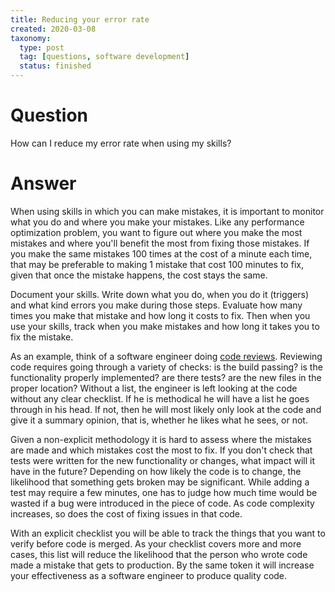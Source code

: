 ```yaml
---
title: Reducing your error rate
created: 2020-03-08
taxonomy:
  type: post
  tag: [questions, software development]
  status: finished
---
```


# Question
How can I reduce my error rate when using my skills?

# Answer
When using skills in which you can make mistakes, it is important to monitor what you do and where you make your mistakes. Like any performance optimization problem, you want to figure out where you make the most mistakes and where you'll benefit the most from fixing those mistakes. If you make the same mistakes 100 times at the cost of a minute each time, that may be preferable to making 1 mistake that cost 100 minutes to fix, given that once the mistake happens, the cost stays the same.

Document your skills. Write down what you do, when you do it (triggers) and what kind errors you make during those steps. Evaluate how many times you make that mistake and how long it costs to fix. Then when you use your skills, track when you make mistakes and how long it takes you to fix the mistake.

As an example, think of a software engineer doing [code reviews](../../../../processes/reviewing-code/article.md). Reviewing code requires going through a variety of checks: is the build passing? is the functionality properly implemented? are there tests? are the new files in the proper location? Without a list, the engineer is left looking at the code without any clear checklist. If he is methodical he will have a list he goes through in his head. If not, then he will most likely only look at the code and give it a summary opinion, that is, whether he likes what he sees, or not.

Given a non-explicit methodology it is hard to assess where the mistakes are made and which mistakes cost the most to fix. If you don't check that tests were written for the new functionality or changes, what impact will it have in the future? Depending on how likely the code is to change, the likelihood that something gets broken may be significant. While adding a test may require a few minutes, one has to judge how much time would be wasted if a bug were introduced in the piece of code. As code complexity increases, so does the cost of fixing issues in that code.

With an explicit checklist you will be able to track the things that you want to verify before code is merged. As your checklist covers more and more cases, this list will reduce the likelihood that the person who wrote code made a mistake that gets to production. By the same token it will increase your effectiveness as a software engineer to produce quality code.
